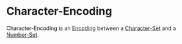 # Character-Encoding

Character-Encoding is an [Encoding](60079.md) between a [Character-Set](700032.md) and a [Number-Set](13000008.md).